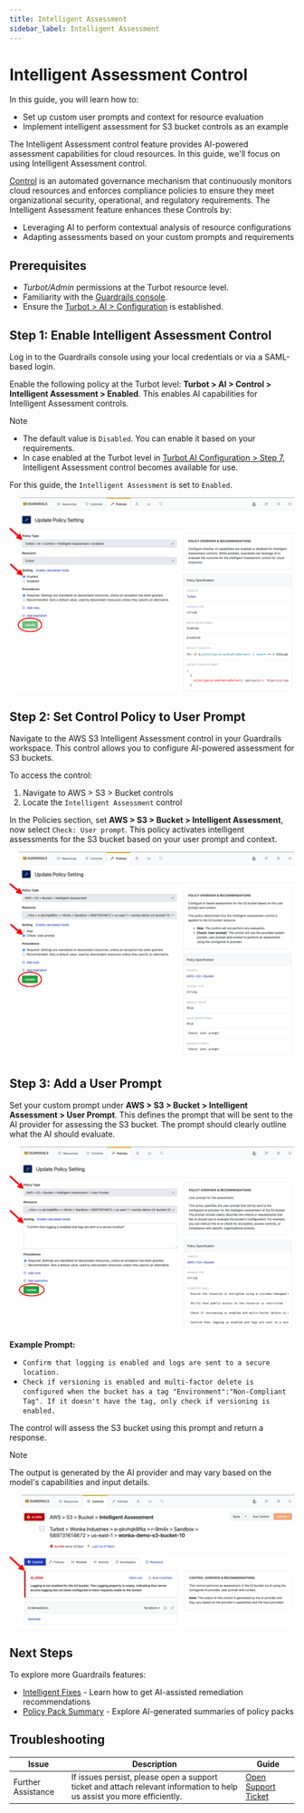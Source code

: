 ```yaml
---
title: Intelligent Assessment
sidebar_label: Intelligent Assessment
---
```


# Intelligent Assessment Control

In this guide, you will learn how to:

- Set up custom user prompts and context for resource evaluation
- Implement intelligent assessment for S3 bucket controls as an example

The Intelligent Assessment control feature provides AI-powered assessment capabilities for cloud resources. In this guide, we'll focus on using Intelligent Assessment control.

[Control](/guardrails/docs/reference/glossary#control) is an automated governance mechanism that continuously monitors cloud resources and enforces compliance policies to ensure they meet organizational security, operational, and regulatory requirements. The Intelligent Assessment feature enhances these Controls by:

- Leveraging AI to perform contextual analysis of resource configurations
- Adapting assessments based on your custom prompts and requirements

## Prerequisites

- *Turbot/Admin* permissions at the Turbot resource level.
- Familiarity with the [Guardrails console](https://turbot.com/guardrails/docs/getting-started/).
- Ensure the [Turbot > AI > Configuration](/guardrails/docs/guides/using-guardrails/ai/ai-configuration) is established.

## Step 1: Enable Intelligent Assessment Control

Log in to the Guardrails console using your local credentials or via a SAML-based login.

Enable the following policy at the Turbot level: **Turbot > AI > Control > Intelligent Assessment > Enabled**. This enables AI capabilities for Intelligent Assessment controls.

> [!NOTE]
> - The default value is `Disabled`. You can enable it based on your requirements.
> - In case enabled at the Turbot level in [Turbot AI Configuration > Step 7](/guardrails/docs/guides/using-guardrails/ai/ai-configuration#step-7-enable-configuration), Intelligent Assessment control becomes available for use.

For this guide, the `Intelligent Assessment` is set to `Enabled`.

![Enable Intelligent Assessment Control](./turbot-ai-intelligent-assessment-enabled.png)

## Step 2: Set Control Policy to User Prompt

Navigate to the AWS S3 Intelligent Assessment control in your Guardrails workspace. This control allows you to configure AI-powered assessment for S3 buckets.

To access the control:
1. Navigate to AWS > S3 > Bucket controls
2. Locate the `Intelligent Assessment` control

<!-- ![AWS > S3 > Intelligent Assessment Control](./aws-s3-bucket-intellegent-assessment-control.png) -->

In the Policies section, set **AWS > S3 > Bucket > Intelligent Assessment**, now select `Check: User prompt`. This policy activates intelligent assessments for the S3 bucket based on your user prompt and context.

![Set the Intelligent Assessment Policy for S3 Bucket](./aws-s3-intelligent-assessment-check.png)

## Step 3: Add a User Prompt

Set your custom prompt under **AWS > S3 > Bucket > Intelligent Assessment > User Prompt**. This defines the prompt that will be sent to the AI provider for assessing the S3 bucket. The prompt should clearly outline what the AI should evaluate.

![Set the User Prompt for S3 Bucket Assessment](./aws-s3-bucket-intelligent-assessment-user-prompt.png)

**Example Prompt:**

- `Confirm that logging is enabled and logs are sent to a secure location.`
- `Check if versioning is enabled and multi-factor delete is configured when the bucket has a tag "Environment":"Non-Compliant Tag". If it doesn't have the tag, only check if versioning is enabled.`


The control will assess the S3 bucket using this prompt and return a response.

> [!NOTE]
> The output is generated by the AI provider and may vary based on the model's capabilities and input details.

![Example Output from S3 Bucket Intelligent Assessment](./aws-s3-bucket-intelligent-assessment-response.png)

## Next Steps

To explore more Guardrails features:
- [Intelligent Fixes](/guardrails/docs/guides/using-guardrails/ai/intelligent-fixes) - Learn how to get AI-assisted remediation recommendations
- [Policy Pack Summary](/guardrails/docs/guides/using-guardrails/ai/policy-pack-summary) - Explore AI-generated summaries of policy packs

## Troubleshooting

| Issue                  | Description                                                                                                                   | Guide                                      |
|------------------------|-------------------------------------------------------------------------------------------------------------------------------|--------------------------------------------|
| Further Assistance     | If issues persist, please open a support ticket and attach relevant information to help us assist you more efficiently.       | [Open Support Ticket](https://support.turbot.com) |